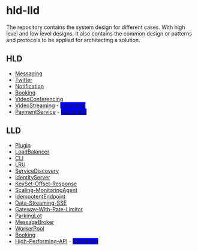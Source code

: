 # hld-lld

The repository contains the system design for different cases. With high level and low level designs.
It also contains the common design or patterns and protocols to be applied for architecting a solution.

## HLD

- [Messaging](hld/messaging.md)
- [Twitter](hld/twitter.md)
- [Notification](hld/notification.md)
- [Booking](hld/booking.md)
- [VideoConferencing](hld/video-conferencing.md)
- [VideoStreaming](hld/video-streaming.md) - <span style="background-color: blue;">Upcoming</span>
- [PaymentService](hld/video-streaming.md) - <span style="background-color: blue;">Upcoming</span>

## LLD

- [Plugin](lld/plugin/plugin.md)
- [LoadBalancer](lld/load-balancer/loadbalancer.md)
- [CLI](https://github.com/arpitfs/statistics-cli)
- [LRU](https://github.com/arpitfs/dsa/tree/main/lru)
- [ServiceDiscovery](https://github.com/arpitfs/service-discovery)
- [IdentityServer](https://github.com/arpitfs/identity-tokenizer)
- [KeySet-Offset-Response](lld/api/api.md)
- [Scaling-MonitoringAgent](lld/scaling/scaling.md)
- [IdempotentEndpoint](lld/idempotent/idempotent.md)
- [Data-Streaming-SSE](lld/streaming/streaming.md)
- [Gateway-With-Rate-Limitor](lld/gateway/gateway.md)
- [ParkingLot](lld/parking/parking.md)
- [MessageBroker](lld/message-broker/message-broker.md)
- [WorkerPool](lld/worker-pool/worker.md)
- [Booking](lld/booking/booking.md)
- [High-Performing-API](lld/high-perf-api/high-performing-api.md) - <span style="background-color: blue;">Upcoming</span>